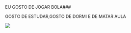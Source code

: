 EU GOSTO DE JOGAR BOLA### 

GOSTO DE ESTUDAR,GOSTO DE DORMI
E DE MATAR AULA



![](https://images.ctfassets.net/3mv54pzvptwz/55YLwKPDnRXkqMBITRpWbC/0c2aefc04afa455c20e9ca0d209698e0/53174188191_42d4c831ae_o.jpg)
